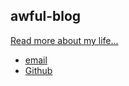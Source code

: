 <!DOCTYPE html>
<html>
<head>
<title> awful_pipewr operator </title>
</head>
<body>
<nav>
   
<div >
    <h1>awful-blog</h1>
    <p> <a href="/about">Read more about my life...</a></p>
</div>
<footer>
<ul>
 <li><a href="mailto:awful.piper@protonmail.com">email</a></li>
 <li><a href="https://awful-piper.github.io">Github</a></li>
</ul>
</footer>
</body>
</html>
